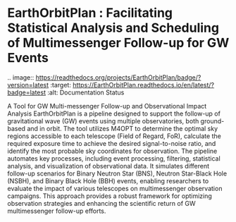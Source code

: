 # EarthOrbitPlan : Facilitating Statistical Analysis and Scheduling of Multimessenger Follow-up for GW Events

.. image:: https://readthedocs.org/projects/EarthOrbitPlan/badge/?version=latest
    :target: https://EarthOrbitPlan.readthedocs.io/en/latest/?badge=latest
    :alt: Documentation Status

A Tool for GW Multi-messenger Follow-up and Observational Impact Analysis EarthOrbitPlan is a pipeline designed to support the follow-up of gravitational wave (GW) events using multiple observatories, both ground-based and in orbit. The tool utilizes M4OPT to determine the optimal sky regions accessible to each telescope (Field of Regard, FoR), calculate the required exposure time to achieve the desired signal-to-noise ratio, and identify the most probable sky coordinates for observation.  The pipeline automates key processes, including event processing, filtering, statistical analysis, and visualization of observational data. It simulates different follow-up scenarios for Binary Neutron Star (BNS), Neutron Star-Black Hole (NSBH), and Binary Black Hole (BBH) events, enabling researchers to evaluate the impact of various telescopes on multimessenger observation campaigns.  This approach provides a robust framework for optimizing observation strategies and enhancing the scientific return of GW multimessenger follow-up efforts.
